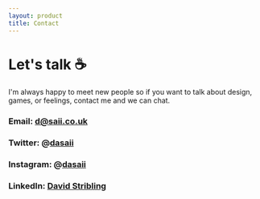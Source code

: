 ```yaml
---
layout: product
title: Contact
---
```


<div class="text_container" markdown="1">

# Let's talk ☕️
I'm always happy to meet new people so if you want to talk about design, games, or feelings, contact me and we can chat.

### Email: <d@saii.co.uk>
### Twitter: <span>@</span>[dasaii](https://twitter.com/dasaii)
### Instagram: <span>@</span>[dasaii](https://instagram.com/dasaii)
### LinkedIn: [David Stribling](https://www.linkedin.com/in/davidstribling/)


</div>
